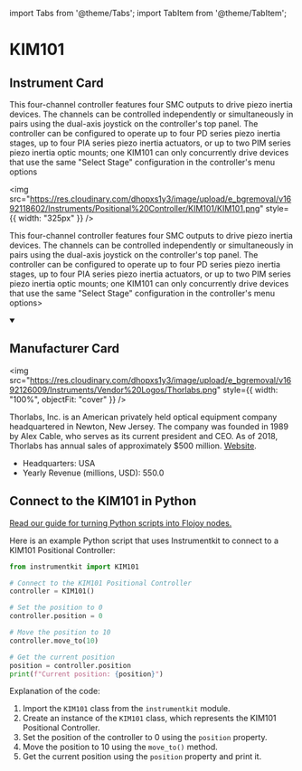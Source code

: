 
import Tabs from '@theme/Tabs';
import TabItem from '@theme/TabItem';

# KIM101

## Instrument Card

<div className="flex">

<div>

This four-channel controller features four SMC outputs to drive piezo inertia devices. The channels can be controlled independently or simultaneously in pairs using the dual-axis joystick on the controller's top panel. The controller can be configured to operate up to four PD series piezo inertia stages, up to four PIA series piezo inertia actuators, or up to two PIM series piezo inertia optic mounts; one KIM101 can only concurrently drive devices that use the same "Select Stage" configuration in the controller's menu options

</div>

<img src="https://res.cloudinary.com/dhopxs1y3/image/upload/e_bgremoval/v1692118602/Instruments/Positional%20Controller/KIM101/KIM101.png" style={{ width: "325px" }} />

</div>

This four-channel controller features four SMC outputs to drive piezo inertia devices. The channels can be controlled independently or simultaneously in pairs using the dual-axis joystick on the controller's top panel. The controller can be configured to operate up to four PD series piezo inertia stages, up to four PIA series piezo inertia actuators, or up to two PIM series piezo inertia optic mounts; one KIM101 can only concurrently drive devices that use the same "Select Stage" configuration in the controller's menu options>

<details open>
<summary><h2>Manufacturer Card</h2></summary>

<img src="https://res.cloudinary.com/dhopxs1y3/image/upload/e_bgremoval/v1692126009/Instruments/Vendor%20Logos/Thorlabs.png" style={{ width: "100%", objectFit: "cover" }} />

Thorlabs, Inc. is an American privately held optical equipment company headquartered in Newton, New Jersey. The company was founded in 1989 by Alex Cable, who serves as its current president and CEO. As of 2018, Thorlabs has annual sales of approximately $500 million. <a href="https://www.thorlabs.com/">Website</a>.

<ul>
  <li>Headquarters: USA</li>
  <li>Yearly Revenue (millions, USD): 550.0</li>
</ul>
</details>

## Connect to the KIM101 in Python

[Read our guide for turning Python scripts into Flojoy nodes.](https://docs.flojoy.ai/custom-nodes/creating-custom-node/)


<Tabs>
<TabItem value="Instrumentkit" label="Instrumentkit">

Here is an example Python script that uses Instrumentkit to connect to a KIM101 Positional Controller:

```python
from instrumentkit import KIM101

# Connect to the KIM101 Positional Controller
controller = KIM101()

# Set the position to 0
controller.position = 0

# Move the position to 10
controller.move_to(10)

# Get the current position
position = controller.position
print(f"Current position: {position}")
```

Explanation of the code:
1. Import the `KIM101` class from the `instrumentkit` module.
2. Create an instance of the `KIM101` class, which represents the KIM101 Positional Controller.
3. Set the position of the controller to 0 using the `position` property.
4. Move the position to 10 using the `move_to()` method.
5. Get the current position using the `position` property and print it.

</TabItem>
</Tabs>